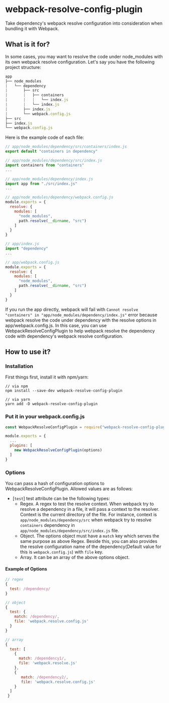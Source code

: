 # webpack-resolve-config-plugin
Take dependency's webpack resolve configuration into consideration when bundling it with Webpack.

## What is it for?
In some cases, you may want to resolve the code under node_modules with its own webpack resolve configuration. Let's say you have the following project structure:
```javascript
app
├── node_modules
|   └── dependency
|       ├── src
|       |   ├── containers
|       |   |   └── index.js
|       |   └── index.js
|       ├── index.js
|       └── webpack.config.js
├── src
├── index.js
└── webpack.config.js
```
Here is the example code of each file:
```javascript
// app/node_modules/dependency/src/containers/index.js
export default "containers in dependency"

// app/node_modules/dependency/src/index.js
import containers from "containers"
...

// app/node_modules/dependency/index.js
import app from "./src/index.js"
...

// app/node_modules/dependency/webpack.config.js
module.exports = {
  resolve: {
    modules: [
      "node_modules",
      path.resolve(__dirname, "src")
    ]
  }
}

// app/index.js
import "dependency"
...

// app/webpack.config.js
module.exports = {
  resolve: {
    modules: [
      "node_modules",
      path.resolve(__dirname, "src")
    ]
  }
}
```
If you run the app directly, webpack will fail with `Cannot resolve "containers" in "app/node_modules/dependency/index.js"` error because webpack resolve the code under dependency with the resolve options in app/webpack.config.js. In this case, you can use WebpackResolveConfigPlugin to help webpack resolve the dependency code with dependency's webpack resolve configuration.

## How to use it?
### Installation
First things first, install it with npm/yarn:
```shell
// via npm
npm install --save-dev webpack-resolve-config-plugin

// via yarn
yarn add -D webpack-resolve-config-plugin
```
### Put it in your webpack.config.js
```javascript
const WebpackResolveConfigPlugin = require("webpack-resolve-config-plugin")

module.exports = {
  ...
  plugins: [
    new WebpackResolveConfigPlugin(options)
  ]
}
```

### Options
You can pass a hash of configuration options to WebpackResolveConfigPlugin. Allowed values are as follows:
* [`test`] test attribute can be the following types:
  * Regex. A regex to test the resolve context. When webpack try to resolve a dependency in a file, it will pass a context to the resolver. Context is the current directory of the file. For instance, context is `app/node_modules/dependency/src` when webpack try to resolve `containers` dependency in `app/node_modules/dependency/src/index.js` file.
  * Object. The options object must have a `match` key which serves the same purpose as above Regex. Beside this, you can also provides the resolve configuration name of the dependency(Default value for this is `webpack.config.js`) with `file` key.
  * Array. It can be an array of the above options object.
#### Example of Options
```javascript
// regex
{
  test: /dependency/
}

// object
{
  test: {
    match: /dependency/,
    file: 'webpack.resolve.config.js'
  }
}

// array
{
  test: [
    {
      match: /dependency1/,
      file: 'webpack.resolve.js'
    },
    {
       match: /dependency2/,
       file: 'webpack.resolve.config.js'
    }
  ]
 }
```
